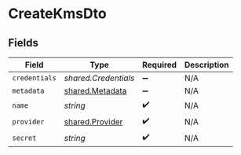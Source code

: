 # CreateKmsDto


## Fields

| Field                                                     | Type                                                      | Required                                                  | Description                                               |
| --------------------------------------------------------- | --------------------------------------------------------- | --------------------------------------------------------- | --------------------------------------------------------- |
| `credentials`                                             | *shared.Credentials*                                      | :heavy_minus_sign:                                        | N/A                                                       |
| `metadata`                                                | [shared.Metadata](../../../sdk/models/shared/metadata.md) | :heavy_minus_sign:                                        | N/A                                                       |
| `name`                                                    | *string*                                                  | :heavy_check_mark:                                        | N/A                                                       |
| `provider`                                                | [shared.Provider](../../../sdk/models/shared/provider.md) | :heavy_check_mark:                                        | N/A                                                       |
| `secret`                                                  | *string*                                                  | :heavy_check_mark:                                        | N/A                                                       |